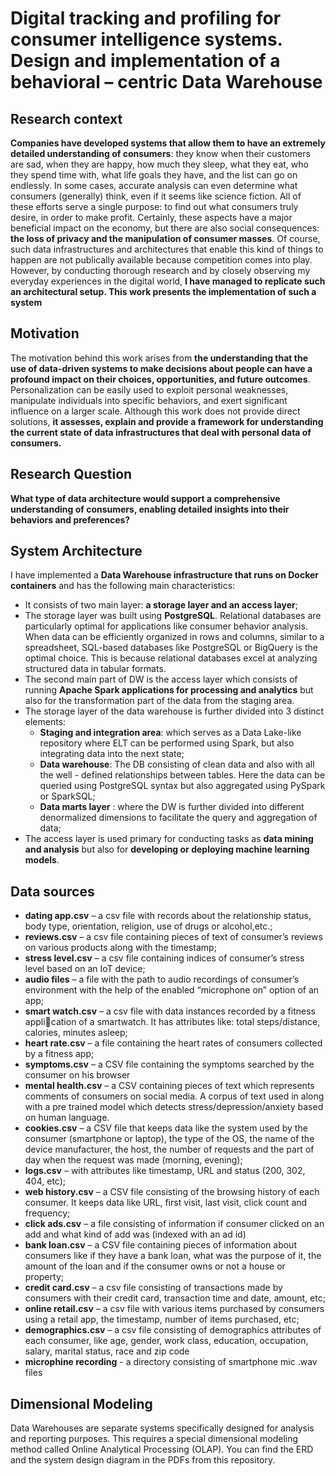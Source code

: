 # Digital tracking and profiling for consumer intelligence systems. Design and implementation of a behavioral – centric Data Warehouse

## Research context

**Companies have
developed systems that allow them to have an extremely detailed understanding of
consumers**: they know when their customers are sad, when they are happy, how
much they sleep, what they eat, who they spend time with, what life goals they
have, and the list can go on endlessly. In some cases, accurate analysis can even
determine what consumers (generally) think, even if it seems like science fiction. All
of these efforts serve a single purpose: to find out what consumers truly desire, in
order to make profit. Certainly, these aspects have a major beneficial impact on the
economy, but there are also social consequences: **the loss of privacy and the manipulation of consumer masses**. Of course, such data infrastructures and architectures
that enable this kind of things to happen are not publically available because competition comes into play. However, by conducting thorough research and by closely
observing my everyday experiences in the digital world, **I have managed to replicate such an architectural setup. This work presents the implementation of such a
system**

## Motivation

The motivation behind this work arises from **the understanding that the use of
data-driven systems to make decisions about people can have a profound impact
on their choices, opportunities, and future outcomes**. Personalization can be easily
used to exploit personal weaknesses, manipulate individuals into specific behaviors,
and exert significant influence on a larger scale.
Although this work does not provide direct solutions, **it assesses, explain and
provide a framework for understanding the current state of data infrastructures that
deal with personal data of consumers.**

## Research Question

**What type of data architecture would support a comprehensive understanding of
consumers, enabling detailed insights into their behaviors and preferences?**

## System Architecture

I have implemented a **Data Warehouse infrastructure that runs on Docker containers** and has the following main characteristics:
* It consists of two main layer: **a storage layer and an access layer**;
* The storage layer was built using **PostgreSQL**. Relational databases are particularly optimal for applications like consumer behavior analysis. When data
can be efficiently organized in rows and columns, similar to a spreadsheet,
SQL-based databases like PostgreSQL or BigQuery is the optimal choice. This
is because relational databases excel at analyzing structured data in tabular
formats.
* The second main part of DW is the access layer which consists of running
**Apache Spark applications for processing and analytics** but also for the transformation part of the data from the staging area.
* The storage layer of the data warehouse is further divided into 3 distinct
elements:
     * **Staging and integration area**: which serves as a Data Lake-like repository
where ELT can be performed using Spark, but also integrating data into
the next state;
     * **Data warehouse**: The DB consisting of clean data and also with all
the well - defined relationships between tables. Here the data can be
queried using PostgreSQL syntax but also aggregated using PySpark or
SparkSQL;
     * **Data marts layer** : where the DW is further divided into different denormalized dimensions to facilitate the query and aggregation of data;
* The access layer is used primary for conducting tasks as **data mining and
analysis** but also for **developing or deploying machine learning models**.

## Data sources

* **dating app.csv** – a csv file with records about the relationship status, body
type, orientation, religion, use of drugs or alcohol,etc.;
* **reviews.csv** – a csv file containing pieces of text of consumer’s reviews on
various products along with the timestamp;
* **stress level.csv** – a csv file containing indices of consumer’s stress level based
on an IoT device;
* **audio files** – a file with the path to audio recordings of consumer’s environment with the help of the enabled “microphone on” option of an app;
* **smart watch.csv** – a csv file with data instances recorded by a fitness application of a smartwatch. It has attributes like: total steps/distance, calories,
minutes asleep;
* **heart rate.csv** – a file containing the heart rates of consumers collected by
a fitness app;
* **symptoms.csv** – a CSV file containing the symptoms searched by the consumer on his browser
* **mental health.csv** – a CSV containing pieces of text which represents comments of consumers on social media. A corpus of text used in along with a
pre trained model which detects stress/depression/anxiety based on human
language.
* **cookies.csv** – a CSV file that keeps data like the system used by the consumer (smartphone or laptop), the type of the OS, the name of the device
manufacturer, the host, the number of requests and the part of day when the
request was made (morning, evening);
* **logs.csv** – with attributes like timestamp, URL and status (200, 302, 404,
etc);
* **web history.csv** – a CSV file consisting of the browsing history of each consumer. It keeps data like URL, first visit, last visit, click count and frequency;
* **click ads.csv** – a file consisting of information if consumer clicked on an add
and what kind of add was (indexed with an ad id)
* **bank loan.csv** – a CSV file containing pieces of information about consumers
like if they have a bank loan, what was the purpose of it, the amount of the
loan and if the consumer owns or not a house or property;
* **credit card.csv** – a csv file consisting of transactions made by consumers
with their credit card, transaction time and date, amount, etc;
* **online retail.csv** – a csv file with various items purchased by consumers
using a retail app, the timestamp, number of items purchased, etc;
* **demographics.csv** – a csv file consisting of demographics attributes of each
consumer, like age, gender, work class, education, occupation, salary, marital
status, race and zip code
* **microphine recording** - a directory consisting of smartphone mic .wav files

## Dimensional Modeling

Data Warehouses are separate systems specifically designed for analysis and reporting purposes. This requires a special dimensional modeling method 
called Online Analytical Processing (OLAP). You can find the ERD and the system design diagram in the PDFs from this repository.

